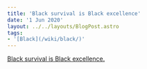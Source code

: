 ```yaml
---
title: 'Black survival is Black excellence'
date: '1 Jun 2020'
layout: ../../layouts/BlogPost.astro
tags:
- '[Black](/wiki/black/)'
---
```


[Black survival is Black excellence.](/wiki/black/)